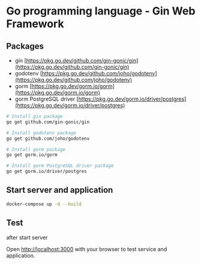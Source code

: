 # Go programming language - Gin Web Framework

## Packages

- gin [https://pkg.go.dev/github.com/gin-gonic/gin](https://pkg.go.dev/github.com/gin-gonic/gin)
- godotenv [https://pkg.go.dev/github.com/joho/godotenv](https://pkg.go.dev/github.com/joho/godotenv)
- gorm [https://pkg.go.dev/gorm.io/gorm](https://pkg.go.dev/gorm.io/gorm)
- gorm PostgreSQL driver [https://pkg.go.dev/gorm.io/driver/postgres](https://pkg.go.dev/gorm.io/driver/postgres)

``` bash
# Install gin package
go get github.com/gin-gonic/gin

# Install godotenv package
go get github.com/joho/godotenv

# Install gorm package
go get gorm.io/gorm

# Install gorm PostgreSQL driver package
go get gorm.io/driver/postgres
```

## Start server and application

``` bash
docker-compose up -d --build
```

## Test

after start server

Open [http://localhost:3000](http://localhost:3000) with your browser to test service and application.
